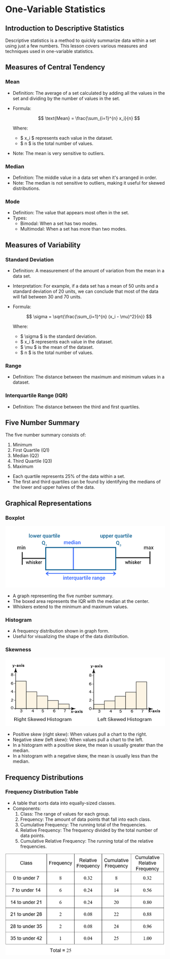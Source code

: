 # One-Variable Statistics

## Introduction to Descriptive Statistics

Descriptive statistics is a method to quickly summarize data within a set using just a few numbers. This lesson covers various measures and techniques used in one-variable statistics.

## Measures of Central Tendency

### Mean

- Definition: The average of a set calculated by adding all the values in the set and dividing by the number of values in the set.
- Formula:

  $$
  \text{Mean} = \frac{\sum_{i=1}^{n} x_i}{n}
  $$

  Where:

  - $ x_i $ represents each value in the dataset.
  - $ n $ is the total number of values.

- Note: The mean is very sensitive to outliers.

### Median

- Definition: The middle value in a data set when it's arranged in order.
- Note: The median is not sensitive to outliers, making it useful for skewed distributions.

### Mode

- Definition: The value that appears most often in the set.
- Types:
  - Bimodal: When a set has two modes.
  - Multimodal: When a set has more than two modes.

## Measures of Variability

### Standard Deviation

- Definition: A measurement of the amount of variation from the mean in a data set.
- Interpretation: For example, if a data set has a mean of 50 units and a standard deviation of 20 units, we can conclude that most of the data will fall between 30 and 70 units.
- Formula:

  $$
  \sigma = \sqrt{\frac{\sum_{i=1}^{n} (x_i - \mu)^2}{n}}
  $$

  Where:

  - $ \sigma $ is the standard deviation.
  - $ x_i $ represents each value in the dataset.
  - $ \mu $ is the mean of the dataset.
  - $ n $ is the total number of values.

### Range

- Definition: The distance between the maximum and minimum values in a dataset.

### Interquartile Range (IQR)

- Definition: The distance between the third and first quartiles.

## Five Number Summary

The five number summary consists of:

1. Minimum
2. First Quartile (Q1)
3. Median (Q2)
4. Third Quartile (Q3)
5. Maximum

- Each quartile represents 25% of the data within a set.
- The first and third quartiles can be found by identifying the medians of the lower and upper halves of the data.

## Graphical Representations

### Boxplot

![boxplot](./assets/boxplot.png)

- A graph representing the five number summary.
- The boxed area represents the IQR with the median at the center.
- Whiskers extend to the minimum and maximum values.

### Histogram

- A frequency distribution shown in graph form.
- Useful for visualizing the shape of the data distribution.

### Skewness

![histogram_skew](./assets/histogram_skew.png)

- Positive skew (right skew): When values pull a chart to the right.
- Negative skew (left skew): When values pull a chart to the left.
- In a histogram with a positive skew, the mean is usually greater than the median.
- In a histogram with a negative skew, the mean is usually less than the median.

## Frequency Distributions

### Frequency Distribution Table

- A table that sorts data into equally-sized classes.
- Components:
  1. Class: The range of values for each group.
  2. Frequency: The amount of data points that fall into each class.
  3. Cumulative Frequency: The running total of the frequencies.
  4. Relative Frequency: The frequency divided by the total number of data points.
  5. Cumulative Relative Frequency: The running total of the relative frequencies.

![frequency](./assets/frequency_distribution.gif)
